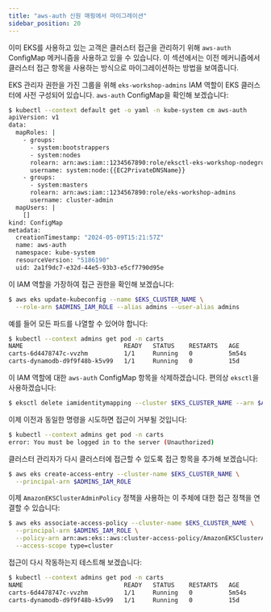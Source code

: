 ```yaml
---
title: "aws-auth 신원 매핑에서 마이그레이션"
sidebar_position: 20
---
```


이미 EKS를 사용하고 있는 고객은 클러스터 접근을 관리하기 위해 `aws-auth` ConfigMap 메커니즘을 사용하고 있을 수 있습니다. 이 섹션에서는 이전 메커니즘에서 클러스터 접근 항목을 사용하는 방식으로 마이그레이션하는 방법을 보여줍니다.

EKS 관리자 권한을 가진 그룹을 위해 `eks-workshop-admins` IAM 역할이 EKS 클러스터에 사전 구성되어 있습니다. `aws-auth` ConfigMap을 확인해 보겠습니다:

```bash
$ kubectl --context default get -o yaml -n kube-system cm aws-auth
apiVersion: v1
data:
  mapRoles: |
    - groups:
      - system:bootstrappers
      - system:nodes
      rolearn: arn:aws:iam::1234567890:role/eksctl-eks-workshop-nodegroup-defa-NodeInstanceRole-acgt4WAVfXAA
      username: system:node:{{EC2PrivateDNSName}}
    - groups:
      - system:masters
      rolearn: arn:aws:iam::1234567890:role/eks-workshop-admins
      username: cluster-admin
  mapUsers: |
    []
kind: ConfigMap
metadata:
  creationTimestamp: "2024-05-09T15:21:57Z"
  name: aws-auth
  namespace: kube-system
  resourceVersion: "5186190"
  uid: 2a1f9dc7-e32d-44e5-93b3-e5cf7790d95e
```

이 IAM 역할을 가장하여 접근 권한을 확인해 보겠습니다:

```bash
$ aws eks update-kubeconfig --name $EKS_CLUSTER_NAME \
  --role-arn $ADMINS_IAM_ROLE --alias admins --user-alias admins
```

예를 들어 모든 파드를 나열할 수 있어야 합니다:

```bash
$ kubectl --context admins get pod -n carts
NAME                            READY   STATUS    RESTARTS   AGE
carts-6d4478747c-vvzhm          1/1     Running   0          5m54s
carts-dynamodb-d9f9f48b-k5v99   1/1     Running   0          15d
```

이 IAM 역할에 대한 `aws-auth` ConfigMap 항목을 삭제하겠습니다. 편의상 `eksctl`을 사용하겠습니다:

```bash wait=10
$ eksctl delete iamidentitymapping --cluster $EKS_CLUSTER_NAME --arn $ADMINS_IAM_ROLE
```

이제 이전과 동일한 명령을 시도하면 접근이 거부될 것입니다:

```bash expectError=true
$ kubectl --context admins get pod -n carts
error: You must be logged in to the server (Unauthorized)
```

클러스터 관리자가 다시 클러스터에 접근할 수 있도록 접근 항목을 추가해 보겠습니다:

```bash
$ aws eks create-access-entry --cluster-name $EKS_CLUSTER_NAME \
  --principal-arn $ADMINS_IAM_ROLE
```

이제 `AmazonEKSClusterAdminPolicy` 정책을 사용하는 이 주체에 대한 접근 정책을 연결할 수 있습니다:

```bash wait=10
$ aws eks associate-access-policy --cluster-name $EKS_CLUSTER_NAME \
  --principal-arn $ADMINS_IAM_ROLE \
  --policy-arn arn:aws:eks::aws:cluster-access-policy/AmazonEKSClusterAdminPolicy \
  --access-scope type=cluster
```

접근이 다시 작동하는지 테스트해 보겠습니다:

```bash
$ kubectl --context admins get pod -n carts
NAME                            READY   STATUS    RESTARTS   AGE
carts-6d4478747c-vvzhm          1/1     Running   0          5m54s
carts-dynamodb-d9f9f48b-k5v99   1/1     Running   0          15d
```